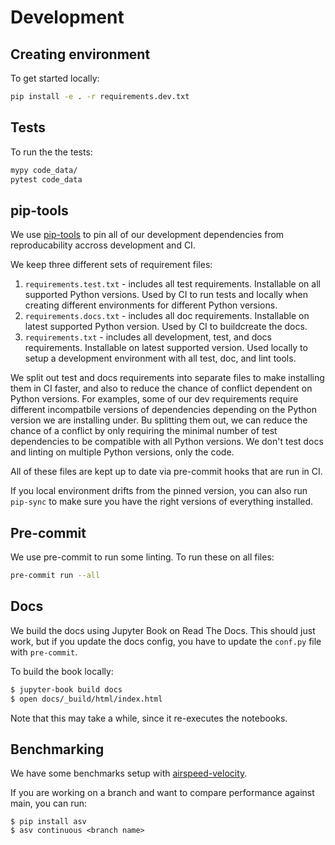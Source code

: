 # Development

## Creating environment

To get started locally:

```bash
pip install -e . -r requirements.dev.txt
```

## Tests

To run the the tests:

```bash
mypy code_data/
pytest code_data
```

## pip-tools

We use [pip-tools](https://github.com/jazzband/pip-tools) to pin all of our
development dependencies from reproducability accross development and CI.

We keep three different sets of requirement files:

1. `requirements.test.txt` - includes all test requirements. Installable on all supported
   Python versions. Used by CI to run tests and locally when creating different environments
   for different Python versions.
2. `requirements.docs.txt` - includes all doc requirements. Installable on latest supported Python version.
   Used by CI to buildcreate the docs.
3. `requirements.txt` - includes all development, test, and docs requirements. Installable on latest supported version. Used locally to setup a development environment with all test, doc, and lint tools.

We split out test and docs requirements into separate files to make installing them in CI
faster, and also to reduce the chance of conflict dependent on Python versions. For examples,
some of our dev requirements require different incompatbile versions of dependencies depending
on the Python version we are installing under. Bu splitting them out, we can reduce the
chance of a conflict by only requiring the minimal number of test dependencies to be compatible
with all Python versions. We don't test docs and linting on multiple Python versions, only
the code.

<!-- TODO: Create these files in pre-commit and switch CI to use them. -->

All of these files are kept up to date via pre-commit hooks that are run in CI.

If you local environment drifts from the pinned version, you can
also run `pip-sync` to make sure you have the right versions of
everything installed.

## Pre-commit

We use pre-commit to run some linting. To run these on all files:

```bash
pre-commit run --all
```

## Docs

We build the docs using Jupyter Book on Read The Docs. This should just work,
but if you update the docs config, you have to update the `conf.py` file with
`pre-commit`.

To build the book locally:

```bash
$ jupyter-book build docs
$ open docs/_build/html/index.html
```

Note that this may take a while, since it re-executes the notebooks.

## Benchmarking

We have some benchmarks setup with [airspeed-velocity](https://github.com/airspeed-velocity/asv).

If you are working on a branch and want to compare performance against main, you can run:

```shell
$ pip install asv
$ asv continuous <branch name>
```
